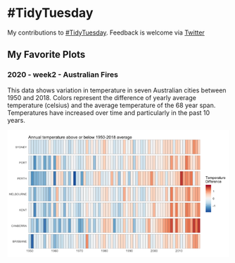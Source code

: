 # #TidyTuesday

My contributions to [#TidyTuesday](https://twitter.com/search?q=%23tidytuesday&src=typed_query).  Feedback is welcome via [Twitter](https://twitter.com/imallieburns)

## My Favorite Plots
### 2020 - week2 - Australian Fires
This data shows variation in temperature in seven Australian cities between 1950 and 2018.  Colors represent the difference of yearly average temperature (celsius) and the average temperature of the 68 year span.  Temperatures have increased over time and particularly in the past 10 years.

![](/img/2020/2020_2_AustralianFires_1.png)
